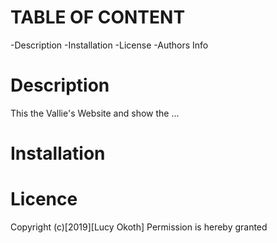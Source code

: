 # TABLE OF CONTENT
-Description
-Installation
-License
-Authors Info
# Description
This the Vallie's Website and show the ...
# Installation

# Licence
Copyright (c)[2019][Lucy Okoth]
Permission is hereby granted